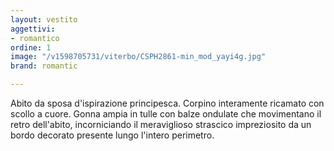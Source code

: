```yaml
---
layout: vestito
aggettivi:
- romantico
ordine: 1
image: "/v1598705731/viterbo/CSPH2861-min_mod_yayi4g.jpg"
brand: romantic

---
```

Abito da sposa d'ispirazione principesca. Corpino interamente ricamato con scollo a cuore. Gonna ampia in tulle con balze ondulate che movimentano il retro dell'abito, incorniciando il meraviglioso strascico impreziosito da un bordo decorato presente lungo l'intero perimetro.